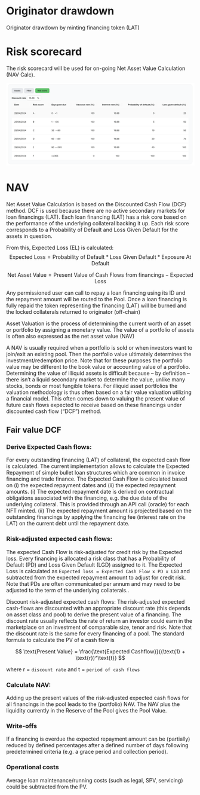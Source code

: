 # Originator drawdown
Originator drawdown by minting financing token (LAT)

# Risk scorecard
The risk scorecard will be used for on-going Net Asset Value Calculation (NAV Calc). 

![Pool](../img/Risk-scorecard.png)

# NAV
Net Asset Value Calculation is based on the Discounted Cash Flow (DCF) method. DCF is used because there are no active secondary markets for loan financings (LAT). Each loan financing (LAT) has a risk core based on the performance of the underlying collateral backing it up. Each risk score corresponds to a Probability of Default and Loss Given Default for the assets in question. 

From this, Expected Loss (EL) is calculated: $$\text{Expected Loss} = \text{Probability of Default} * \text{Loss Given Default} * \text{Exposure At Default}$$

$$\text{Net Asset Value} = \text{Present Value of Cash Flows from financings} - \text{Expected Loss}$$ 

Any permissioned user can call to repay a loan financing using its ID and the repayment amount will be routed to the Pool. Once a loan financing is fully repaid the token representing the financing (LAT) will be burned and the locked collaterals returned to originator (off-chain)

Asset Valuation is the process of determining the current worth of an asset or portfolio by assigning a monetary value. The value of a portfolio of assets is often also expressed as the net asset value (NAV)

A NAV is usually required when a portfolio is sold or when investors want to join/exit an existing pool. Then the portfolio value ultimately determines the investment/redemption price. Note that for these purposes the portfolio value may be different to the book value or accounting value of a portfolio.
Determining the value of illiquid assets is difficult because – by definition – there isn’t a liquid secondary market to determine the value, unlike many stocks, bonds or most fungible tokens. For illiquid asset portfolios the valuation methodology is thus often based on a fair value valuation utilizing a financial model. This often comes down to valuing the present value of future cash flows expected to receive based on these financings under discounted cash flow (“DCF”) method.

## Fair value DCF
### Derive Expected Cash flows: 
For every outstanding financing (LAT) of collateral, the expected cash flow is calculated. The current implementation allows to calculate the Expected Repayment of simple bullet loan structures which are common in invoice financing and trade finance. The Expected Cash Flow is calculated based on (i) the expected repayment dates and (ii) the expected repayment amounts. (i) The expected repayment date is derived on contractual obligations associated with the financing, e.g. the due date of the underlying collateral. This is provided through an API call (oracle) for each NFT minted. (ii) The expected repayment amount is projected based on the outstanding financings by applying the financing fee (interest rate on the LAT) on the current debt until the repayment date.

### Risk-adjusted expected cash flows: 
The expected Cash Flow is risk-adjusted for credit risk by the Expected loss. Every financing is allocated a risk class that has a Probability of Default (PD) and Loss Given Default (LGD) assigned to it. The Expected Loss is calculated as `Expected loss = Expected Cash Flow x PD x LGD` and subtracted from the expected repayment amount to adjust for credit risk. Note that PDs are often communicated per annum and may need to be adjusted to the term of the underlying collaterals..

Discount risk-adjusted expected cash flows: The risk-adjusted expected cash-flows are discounted with an appropriate discount rate (this depends on asset class and pool) to derive the present value of a financing. The discount rate usually reflects the rate of return an investor could earn in the marketplace on an investment of comparable size, tenor and risk. Note that the discount rate is the same for every financing of a pool. The standard formula to calculate the PV of a cash flow is


$$
\text{Present Value} = \frac{\text{Expected Cashflow}}{(\text{1} + \text{r})^\text{t}}
$$

where r = `discount rate` and t = `period of cash flows`

### Calculate NAV:
Adding up the present values of the risk-adjusted expected cash flows for all financings in the pool leads to the (portfolio) NAV. The NAV plus the liquidity currently in the Reserve of the Pool gives the Pool Value.​

### Write-offs
If a financing is overdue the expected repayment amount can be (partially) reduced by defined percentages after a defined number of days following predetermined criteria (e.g. a grace period and collection period).

### Operational costs
Average loan maintenance/running costs (such as legal, SPV, servicing) could be subtracted from the PV. 

